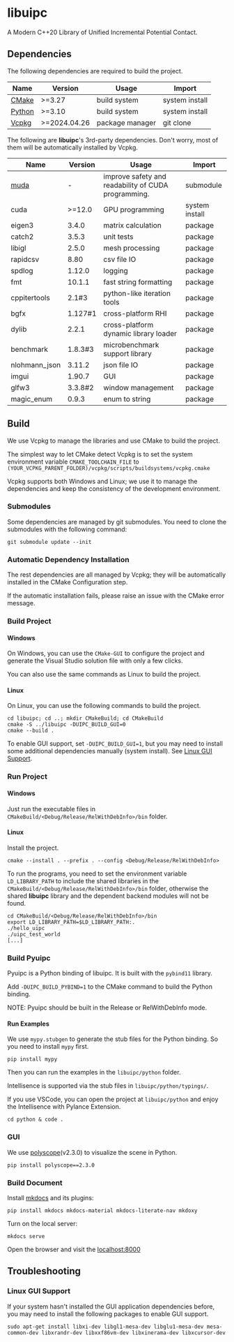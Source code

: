 # libuipc
A Modern C++20 Library of Unified Incremental Potential Contact.

## Dependencies

The following dependencies are required to build the project.

| Name                                          | Version      | Usage           | Import         |
| --------------------------------------------- | ------------ | --------------- | -------------- |
| [CMake](https://cmake.org/download/)          | >=3.27       | build system    | system install |
| [Python](https://www.python.org/downloads/)   | >=3.10       | build system    | system install |
| [Vcpkg](https://github.com/microsoft/vcpkg)   | >=2024.04.26 | package manager | git clone      |

The following are **libuipc**'s 3rd-party dependencies. Don't worry, most of them will be automatically installed by Vcpkg.

| Name                                   | Version | Usage                                               | Import         |
| -------------------------------------- | ------- | --------------------------------------------------- | -------------- |
| [muda](https://github.com/MuGdxy/muda) | -       | improve safety and readability of CUDA programming. | submodule      |
| cuda                                   | >=12.0  | GPU programming                                     | system install |
| eigen3                                 | 3.4.0   | matrix calculation                                  | package        |
| catch2                                 | 3.5.3   | unit tests                                          | package        |
| libigl                                 | 2.5.0   | mesh processing                                     | package        |
| rapidcsv                               | 8.80    | csv file IO                                         | package        |
| spdlog                                 | 1.12.0  | logging                                             | package        |
| fmt                                    | 10.1.1  | fast string formatting                              | package        |
| cppitertools                           | 2.1#3   | python-like iteration tools                         | package        |
| bgfx                                   | 1.127#1 | cross-platform RHI                                  | package        |
| dylib                                  | 2.2.1   | cross-platform dynamic library loader               | package        |
| benchmark                              | 1.8.3#3 | microbenchmark support library                      | package        |
| nlohmann_json                          | 3.11.2  | json file IO                                        | package        |
| imgui                                  | 1.90.7  | GUI                                                 | package        |
| glfw3                                  | 3.3.8#2 | window management                                   | package        |
| magic_enum                             | 0.9.3   | enum to string                                      | package        |

## Build
We use Vcpkg to manage the libraries and use CMake to build the project. 

The simplest way to let CMake detect Vcpkg is to set the system environment variable `CMAKE_TOOLCHAIN_FILE` to `(YOUR_VCPKG_PARENT_FOLDER)/vcpkg/scripts/buildsystems/vcpkg.cmake`

Vcpkg supports both Windows and Linux; we use it to manage the dependencies and keep the consistency of the development environment.

### Submodules

Some dependencies are managed by git submodules. You need to clone the submodules with the following command:

```shell
git submodule update --init
```

### Automatic Dependency Installation

The rest dependencies are all managed by Vcpkg; they will be automatically installed in the CMake Configuration step.

If the automatic installation fails, please raise an issue with the CMake error message.

### Build Project

#### Windows

On Windows, you can use the `CMake-GUI` to configure the project and generate the Visual Studio solution file with only a few clicks.

You can also use the same commands as Linux to build the project.

#### Linux

On Linux, you can use the following commands to build the project.

```shell
cd libuipc; cd ..; mkdir CMakeBuild; cd CMakeBuild
cmake -S ../libuipc -DUIPC_BUILD_GUI=0
cmake --build .
```

To enable GUI support, set `-DUIPC_BUILD_GUI=1`, but you may need to install some additional dependencies manually (system install). See [Linux GUI Support](#Linux-gui-support).

### Run Project

#### Windows

Just run the executable files in `CMakeBuild/<Debug/Release/RelWithDebInfo>/bin` folder.

#### Linux

Install the project.

```shell
cmake --install . --prefix . --config <Debug/Release/RelWithDebInfo>
```

To run the programs, you need to set the environment variable `LD_LIBRARY_PATH` to include the shared libraries in the `CMakeBuild/<Debug/Release/RelWithDebInfo>/bin` folder, otherwise the shared **libuipc** library and the dependent backend modules will not be found.

```shell
cd CMakeBuild/<Debug/Release/RelWithDebInfo>/bin
export LD_LIBRARY_PATH=$LD_LIBRARY_PATH:.
./hello_uipc
./uipc_test_world
[...]
```

### Build Pyuipc

Pyuipc is a Python binding of libuipc. It is built with the `pybind11` library.

Add `-DUIPC_BUILD_PYBIND=1` to the CMake command to build the Python binding.

NOTE: Pyuipc should be built in the Release or RelWithDebInfo mode.

#### Run Examples

We use `mypy.stubgen` to generate the stub files for the Python binding. So you need to install `mypy` first.

```shell
pip install mypy
```

Then you can run the examples in the `libuipc/python` folder.

Intellisence is supported via the stub files in `libuipc/python/typings/`.

If you use VSCode, you can open the project at `libuipc/python` and enjoy the Intellisence with Pylance Extension.
```shell
cd python & code .
```

### GUI

We use [polyscope](https://polyscope.run/)(v2.3.0) to visualize the scene in Python.

```shell
pip install polyscope==2.3.0
```

### Build Document

Install [mkdocs](https://www.mkdocs.org/) and its plugins:
```shell
pip install mkdocs mkdocs-material mkdocs-literate-nav mkdoxy
```

Turn on the local server:
```shell
mkdocs serve
```

Open the browser and visit the [localhost:8000](http://127.0.0.1:8000/)

## Troubleshooting

### Linux GUI Support

If your system hasn't installed the GUI application dependencies before, you may need to install the following packages to enable GUI support.

```shell
sudo apt-get install libxi-dev libgl1-mesa-dev libglu1-mesa-dev mesa-common-dev libxrandr-dev libxxf86vm-dev libxinerama-dev libxcursor-dev
```

